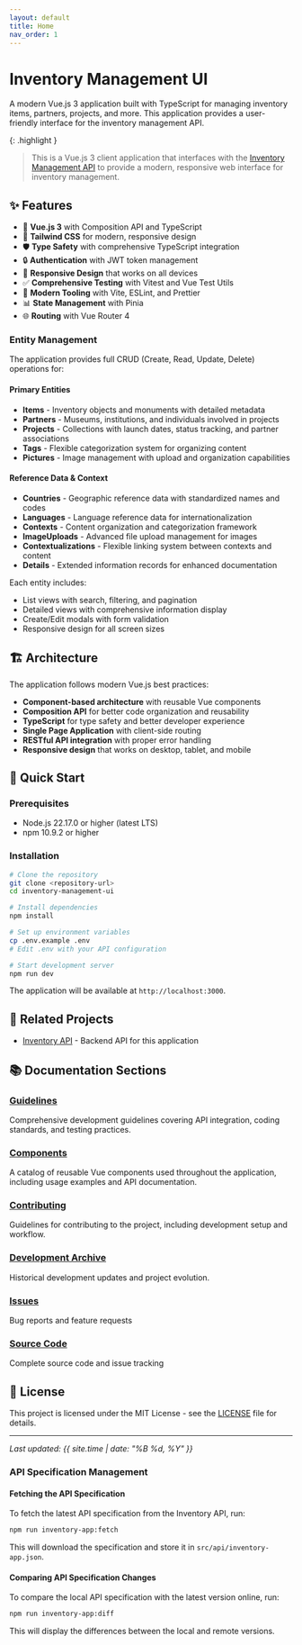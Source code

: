 ```yaml
---
layout: default
title: Home
nav_order: 1
---
```


# Inventory Management UI

A modern Vue.js 3 application built with TypeScript for managing inventory items, partners, projects, and more. This application provides a user-friendly interface for the inventory management API.

{: .highlight }
> This is a Vue.js 3 client application that interfaces with the [Inventory Management API](https://github.com/metanull/inventory-app) to provide a modern, responsive web interface for inventory management.

## ✨ Features

- 🚀 **Vue.js 3** with Composition API and TypeScript
- 🎨 **Tailwind CSS** for modern, responsive design  
- 🛡️ **Type Safety** with comprehensive TypeScript integration
- 🔒 **Authentication** with JWT token management
- 📱 **Responsive Design** that works on all devices
- ✅ **Comprehensive Testing** with Vitest and Vue Test Utils
- 🔧 **Modern Tooling** with Vite, ESLint, and Prettier
- 📊 **State Management** with Pinia
- 🌐 **Routing** with Vue Router 4

### Entity Management

The application provides full CRUD (Create, Read, Update, Delete) operations for:

#### Primary Entities
- **Items** - Inventory objects and monuments with detailed metadata
- **Partners** - Museums, institutions, and individuals involved in projects
- **Projects** - Collections with launch dates, status tracking, and partner associations
- **Tags** - Flexible categorization system for organizing content
- **Pictures** - Image management with upload and organization capabilities

#### Reference Data & Context
- **Countries** - Geographic reference data with standardized names and codes
- **Languages** - Language reference data for internationalization
- **Contexts** - Content organization and categorization framework
- **ImageUploads** - Advanced file upload management for images
- **Contextualizations** - Flexible linking system between contexts and content
- **Details** - Extended information records for enhanced documentation

Each entity includes:
- List views with search, filtering, and pagination
- Detailed views with comprehensive information display
- Create/Edit modals with form validation
- Responsive design for all screen sizes

## 🏗️ Architecture

The application follows modern Vue.js best practices:

- **Component-based architecture** with reusable Vue components
- **Composition API** for better code organization and reusability
- **TypeScript** for type safety and better developer experience
- **Single Page Application** with client-side routing
- **RESTful API integration** with proper error handling
- **Responsive design** that works on desktop, tablet, and mobile

## 🚀 Quick Start

### Prerequisites
- Node.js 22.17.0 or higher (latest LTS)
- npm 10.9.2 or higher

### Installation

```bash
# Clone the repository
git clone <repository-url>
cd inventory-management-ui

# Install dependencies
npm install

# Set up environment variables
cp .env.example .env
# Edit .env with your API configuration

# Start development server
npm run dev
```

The application will be available at `http://localhost:3000`.

## 🔗 Related Projects

- [Inventory API](https://github.com/metanull/inventory-app) - Backend API for this application

## 📚 Documentation Sections

### [Guidelines](guidelines/)
Comprehensive development guidelines covering API integration, coding standards, and testing practices.

### [Components](components/)
A catalog of reusable Vue components used throughout the application, including usage examples and API documentation.

### [Contributing](contributing)
Guidelines for contributing to the project, including development setup and workflow.

### [Development Archive](development-archive)
Historical development updates and project evolution.

### [Issues](https://github.com/metanull/inventory-management-ui/issues)
Bug reports and feature requests

### [Source Code](https://github.com/metanull/inventory-management-ui)
Complete source code and issue tracking

## 📄 License

This project is licensed under the MIT License - see the [LICENSE](https://github.com/metanull/inventory-management-ui/blob/main/LICENSE) file for details.

---

*Last updated: {{ site.time | date: "%B %d, %Y" }}*

### API Specification Management

#### Fetching the API Specification
To fetch the latest API specification from the Inventory API, run:

```bash
npm run inventory-app:fetch
```

This will download the specification and store it in `src/api/inventory-app.json`.

#### Comparing API Specification Changes
To compare the local API specification with the latest version online, run:

```bash
npm run inventory-app:diff
```

This will display the differences between the local and remote versions.
